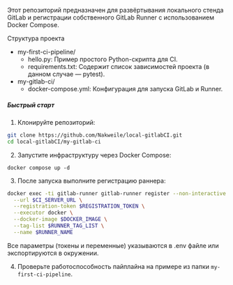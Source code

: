 Этот репозиторий предназначен для развёртывания локального стенда GitLab и регистрации собственного GitLab Runner с использованием Docker Compose.

Структура проекта
- my-first-ci-pipeline/
	- hello.py: Пример простого Python-скрипта для CI.
	- requirements.txt: Содержит список зависимостей проекта (в данном случае — pytest).
- my-gitlab-ci/
	- docker-compose.yml: Конфигурация для запуска GitLab и Runner.

##### Быстрый старт
1. Клонируйте репозиторий:

``` bash
git clone https://github.com/Nakweile/local-gitlabCI.git
cd local-gitlabCI/my-gitlab-ci
```
2. Запустите инфраструктуру через Docker Compose:

```
docker compose up -d
```
3. После запуска выполните регистрацию раннера:

``` bash
docker exec -ti gitlab-runner gitlab-runner register --non-interactive \
  --url $CI_SERVER_URL \
  --registration-token $REGISTRATION_TOKEN \
  --executor docker \
  --docker-image $DOCKER_IMAGE \
  --tag-list $RUNNER_TAG_LIST \
  --name $RUNNER_NAME
```
Все параметры (токены и переменные) указываются в .env файле или экспортируются в окружении.

4. Проверьте работоспособность пайплайна на примере из папки `my-first-ci-pipeline`.
